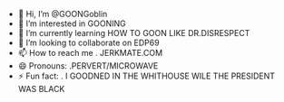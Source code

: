 - 👋 Hi, I’m @GOONGoblin
- 👀 I’m interested in GOONING
- 🌱 I’m currently learning HOW TO GOON LIKE DR.DISRESPECT
- 💞️ I’m looking to collaborate on EDP69
- 📫 How to reach me . JERKMATE.COM
- 😄 Pronouns: .PERVERT/MICROWAVE
- ⚡ Fun fact: . I GOODNED IN THE WHITHOUSE WILE THE PRESIDENT WAS BLACK

<!---
GOONGoblin/GOONGoblin is a ✨ special ✨ repository because its `README.md` (this file) appears on your GitHub profile.
You can click the Preview link to take a look at your changes.
--->
